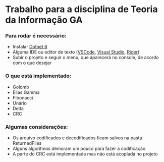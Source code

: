 # Trabalho para a disciplina de Teoria da Informação GA

### Para rodar é necessário:
- Instalar [Dotnet 6](https://dotnet.microsoft.com/en-us/download/dotnet/6.0 "Dotnet 6")
- Alguma IDE ou editor de texto ([VSCode](https://code.visualstudio.com/download "VSCode"), [Visual Studio](https://visualstudio.microsoft.com/pt-br/vs/community/ "Visual Studio"), [Rider](https://www.jetbrains.com/pt-br/rider/download/#section=windows "Rider"))
- Subir o projeto e seguir o menu, que aparecerá no console, de acordo com o que desejar

### O que está implementado:
- Golomb
- Elias Gamma
- Fibonacci
- Unário
- Delta
- CRC

### Algumas considerações:
- Os arquivo codificados e decodificados ficam salvos na pasta ReturnedFiles
- Alguns algoritmos demoram um pouco para fazer a codificação
- A parte do CRC está implementada mas não está acoplada no projeto
